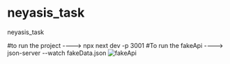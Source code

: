 # neyasis_task
 neyasis_task
   
   #to run the project   ---->  npx next dev -p 3001
   #To run the fakeApi   ----> json-server --watch fakeData.json
![fakeApi](https://user-images.githubusercontent.com/60525860/208110473-c558b18c-9db5-40d0-9b30-a816bb4f59dc.PNG)
